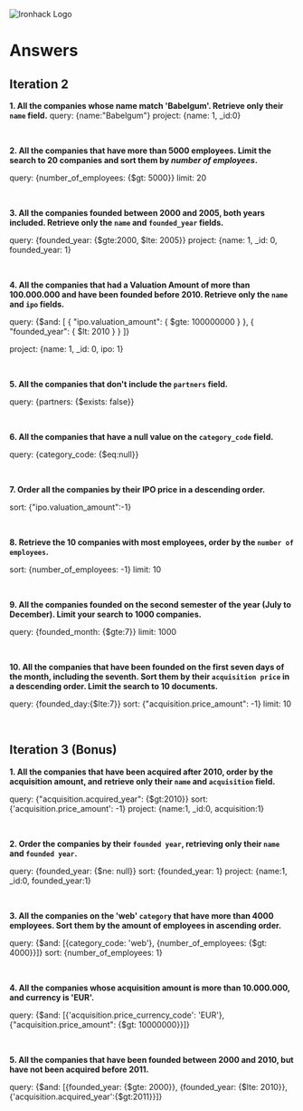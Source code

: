 ![Ironhack Logo](https://i.imgur.com/1QgrNNw.png)

# Answers

## Iteration 2

**1. All the companies whose name match 'Babelgum'. Retrieve only their `name` field.**
query: {name:"Babelgum"}
project: {name: 1, _id:0}


<br>

**2. All the companies that have more than 5000 employees. Limit the search to 20 companies and sort them by *number of employees*.**

query: {number_of_employees: {$gt: 5000}}
limit: 20

<br>

**3. All the companies founded between 2000 and 2005, both years included. Retrieve only the `name` and `founded_year` fields.**

query: {founded_year: {$gte:2000, $lte: 2005}}
project: {name: 1, _id: 0, founded_year: 1}

<br>

**4. All the companies that had a Valuation Amount of more than 100.000.000 and have been founded before 2010. Retrieve only the `name` and `ipo` fields.**

query:
{$and: [
    { "ipo.valuation_amount": { $gte: 100000000 } }, 
    { "founded_year": { $lt: 2010 } }
  ]}

  project: {name: 1, _id: 0, ipo: 1}

<br>

**5. All the companies that don't include the `partners` field.**

query: {partners: {$exists: false}}

<br>

**6. All the companies that have a null value on the `category_code` field.**

query: {category_code: {$eq:null}}

<br>

**7. Order all the companies by their IPO price in a descending order.**

sort: {"ipo.valuation_amount":-1}

<br>

**8. Retrieve the 10 companies with most employees, order by the `number of employees`.**

sort: {number_of_employees: -1}
limit: 10

<br>

**9. All the companies founded on the second semester of the year (July to December). Limit your search to 1000 companies.**

query: {founded_month: {$gte:7}}
limit: 1000

<br>

**10. All the companies that have been founded on the first seven days of the month, including the seventh. Sort them by their `acquisition price` in a descending order. Limit the search to 10 documents.**

query: {founded_day:{$lte:7}}
sort: {"acquisition.price_amount": -1}
limit: 10


<br>

## Iteration 3 (Bonus)

**1. All the companies that have been acquired after 2010, order by the acquisition amount, and retrieve only their `name` and `acquisition` field.**

query: {"acquisition.acquired_year": {$gt:2010}}
sort: {'acquisition.price_amount': -1}
project: {name:1, _id:0, acquisition:1}

<br>

**2. Order the companies by their `founded year`, retrieving only their `name` and `founded year`.**

query: {founded_year: {$ne: null}}
sort: {founded_year: 1}
project: {name:1, _id:0, founded_year:1}

<br>

**3. All the companies on the 'web' `category` that have more than 4000 employees. Sort them by the amount of employees in ascending order.**

query: {$and: [{category_code: 'web'}, {number_of_employees: {$gt: 4000}}]}
sort: {number_of_employees: 1}

<br>

**4. All the companies whose acquisition amount is more than 10.000.000, and currency is 'EUR'.**

query: {$and: [{'acquisition.price_currency_code': 'EUR'},{"acquisition.price_amount": {$gt: 10000000}}]}

<br>

**5. All the companies that have been founded between 2000 and 2010, but have not been acquired before 2011.**

query: {$and: [{founded_year: {$gte: 2000}}, {founded_year: {$lte: 2010}}, {'acquisition.acquired_year':{$gt:2011}}]}

<br>
